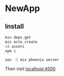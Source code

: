 # NewApp

## Install

```bash
mix deps.get
mix ecto.create
cd assets
npm i

iex -S mix phoenix.server
``` 

Then visit [localhost:4000](http://localhost:4000)
